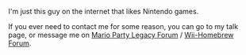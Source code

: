 I'm just this guy on the internet that likes Nintendo games.

If you ever need to contact me for some reason, you can go to my talk
page, or message me on [Mario Party Legacy
Forum](http://www.mariopartylegacy.com/forum/index.php) / [Wii-Homebrew
Forum](http://forum.wii-homebrew.com).